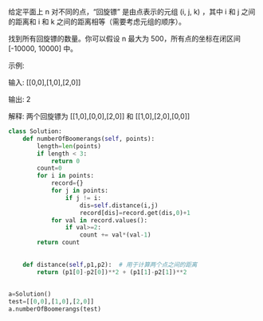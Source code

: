 给定平面上 n 对不同的点，“回旋镖” 是由点表示的元组 (i, j, k) ，其中 i 和 j 之间的距离和 i 和 k 之间的距离相等（需要考虑元组的顺序）。

找到所有回旋镖的数量。你可以假设 n 最大为 500，所有点的坐标在闭区间 [-10000, 10000] 中。

示例:

输入:
[[0,0],[1,0],[2,0]]

输出:
2

解释:
两个回旋镖为 [[1,0],[0,0],[2,0]] 和 [[1,0],[2,0],[0,0]]

```python
class Solution:
    def numberOfBoomerangs(self, points):
        length=len(points)
        if length < 3:
            return 0
        count=0
        for i in points:
            record={}
            for j in points:
                if j != i:
                    dis=self.distance(i,j)
                    record[dis]=record.get(dis,0)+1
            for val in record.values():
                if val>=2:
                    count += val*(val-1)
        return count
        
        
    def distance(self,p1,p2):  # 用于计算两个点之间的距离
        return (p1[0]-p2[0])**2 + (p1[1]-p2[1])**2
    
    
a=Solution()
test=[[0,0],[1,0],[2,0]]
a.numberOfBoomerangs(test)
```
